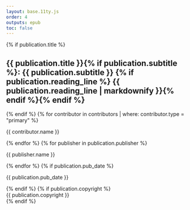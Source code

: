 ```yaml
---
layout: base.11ty.js
order: 4
outputs: epub
toc: false
---
```

<section epub:type="titlepage">
{% if publication.title %}<h1 class="title">{{ publication.title }}{% if publication.subtitle %}: {{ publication.subtitle }} {% if publication.reading_line %} {{ publication.reading_line | markdownify }}{% endif %}{% endif %}</h1>{% endif %}
{% for contributor in contributors | where: contributor.type = "primary" %}
<p class="author">{{ contributor.name }}</p>
{% endfor %}
{% for publisher in publication.publisher %}
<p class="publisher">{{ publisher.name }}</p>
{% endfor %}
{% if publication.pub_date %}<p class="date">{{ publication.pub_date }}</p>{% endif %}
{% if publication.copyright %}<div class="rights">{{ publication.copyright }}</div>{% endif %}
</section>
